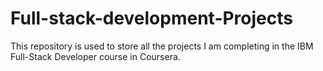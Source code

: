 # Full-stack-development-Projects
This repository is used to store all the projects I am completing in the IBM Full-Stack Developer course in Coursera. 
